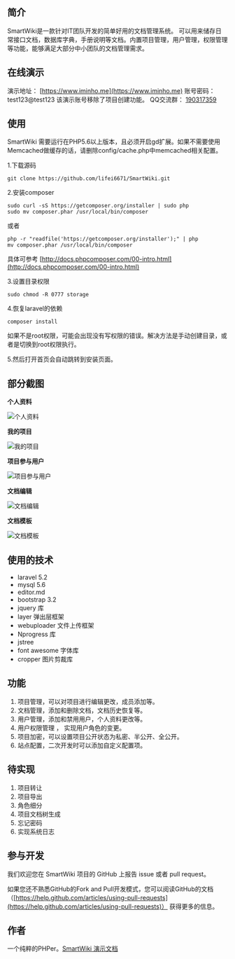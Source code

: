 ## 简介
SmartWiki是一款针对IT团队开发的简单好用的文档管理系统。
可以用来储存日常接口文档，数据库字典，手册说明等文档。内置项目管理，用户管理，权限管理等功能，能够满足大部分中小团队的文档管理需求。

## 在线演示

演示地址： [https://www.iminho.me](https://www.iminho.me)
账号密码： test123@test123
该演示账号移除了项目创建功能。
QQ交流群： [190317359](//shang.qq.com/wpa/qunwpa?idkey=9a04393e101664709ed559e890b08fbfee5cac6979b027fe25fb44088bf52f12)

## 使用

SmartWiki 需要运行在PHP5.6以上版本，且必须开启gd扩展。如果不需要使用Memcached做缓存的话，请删除config/cache.php中memcached相关配置。

1.下载源码
```
git clone https://github.com/lifei6671/SmartWiki.git
```
2.安装composer

```
sudo curl -sS https://getcomposer.org/installer | sudo php
sudo mv composer.phar /usr/local/bin/composer
```
或者

```
php -r "readfile('https://getcomposer.org/installer');" | php
mv composer.phar /usr/local/bin/composer
```
具体可参考 [http://docs.phpcomposer.com/00-intro.html](http://docs.phpcomposer.com/00-intro.html)

3.设置目录权限

```
sudo chmod -R 0777 storage

```

4.恢复laravel的依赖

```
composer install

```

如果不是root权限，可能会出现没有写权限的错误。解决方法是手动创建目录，或者是切换到root权限执行。


5.然后打开首页会自动跳转到安装页面。


## 部分截图

**个人资料**

![个人资料](https://raw.githubusercontent.com/lifei6671/SmartWiki/master/storage/app/images/20161124082553.png)

**我的项目**

![我的项目](https://raw.githubusercontent.com/lifei6671/SmartWiki/master/storage/app/images/20161124082647.png)

**项目参与用户**

![项目参与用户](https://raw.githubusercontent.com/lifei6671/SmartWiki/master/storage/app/images/20161124082703.png)

**文档编辑**

![文档编辑](https://raw.githubusercontent.com/lifei6671/SmartWiki/master/storage/app/images/20161124082810.png)

**文档模板**

![文档模板](https://raw.githubusercontent.com/lifei6671/SmartWiki/master/storage/app/images/20161124082844.png)


## 使用的技术
- laravel 5.2
- mysql 5.6
- editor.md
- bootstrap 3.2
- jquery 库
- layer 弹出层框架
- webuploader 文件上传框架
- Nprogress 库
- jstree 
- font awesome 字体库
- cropper 图片剪裁库

## 功能
1. 项目管理，可以对项目进行编辑更改，成员添加等。
2. 文档管理，添加和删除文档，文档历史恢复等。
3. 用户管理，添加和禁用用户，个人资料更改等。
4. 用户权限管理 ， 实现用户角色的变更。
5. 项目加密，可以设置项目公开状态为私密、半公开、全公开。
6. 站点配置，二次开发时可以添加自定义配置项。

## 待实现

1. 项目转让
2. 项目导出
3. 角色细分
4. 项目文档树生成
5. 忘记密码
6. 实现系统日志

## 参与开发

我们欢迎您在 SmartWiki 项目的 GitHub 上报告 issue 或者 pull request。

如果您还不熟悉GitHub的Fork and Pull开发模式，您可以阅读GitHub的文档（[https://help.github.com/articles/using-pull-requests](https://help.github.com/articles/using-pull-requests)） 获得更多的信息。

## 作者

一个纯粹的PHPer。[SmartWiki 演示文档](https://wiki.iminho.me/docs/show/1)









